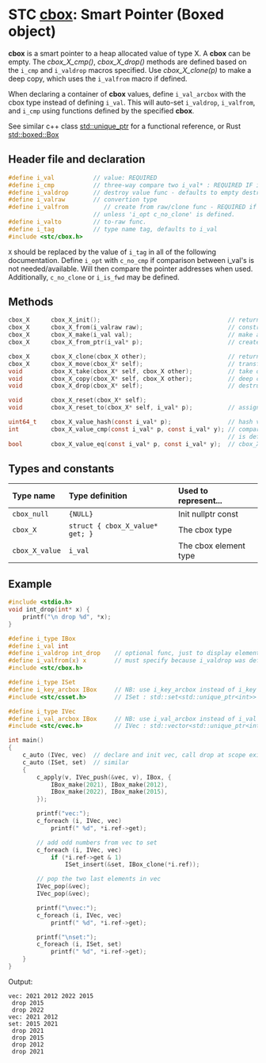 # STC [cbox](../include/stc/cbox.h): Smart Pointer (Boxed object)

**cbox** is a smart pointer to a heap allocated value of type X. A **cbox** can
be empty. The *cbox_X_cmp()*, *cbox_X_drop()* methods are defined based on the `i_cmp`
and `i_valdrop` macros specified. Use *cbox_X_clone(p)* to make a deep copy, which uses the
`i_valfrom` macro if defined.

When declaring a container of **cbox** values, define `i_val_arcbox` with the
cbox type instead of defining `i_val`. This will auto-set `i_valdrop`, `i_valfrom`, and `i_cmp` using 
functions defined by the specified **cbox**.

See similar c++ class [std::unique_ptr](https://en.cppreference.com/w/cpp/memory/unique_ptr) for a functional reference, or Rust [std::boxed::Box](https://doc.rust-lang.org/std/boxed/struct.Box.html)

## Header file and declaration

```c
#define i_val           // value: REQUIRED
#define i_cmp           // three-way compare two i_val* : REQUIRED IF i_val is a non-integral type
#define i_valdrop       // destroy value func - defaults to empty destruct
#define i_valraw        // convertion type
#define i_valfrom          // create from raw/clone func - REQUIRED if i_valdrop is defined,
                        // unless 'i_opt c_no_clone' is defined.
#define i_valto         // to-raw func.
#define i_tag           // type name tag, defaults to i_val
#include <stc/cbox.h>    
```
`X` should be replaced by the value of `i_tag` in all of the following documentation.
Define `i_opt` with `c_no_cmp` if comparison between i_val's is not needed/available. Will then
compare the pointer addresses when used. Additionally, `c_no_clone` or `i_is_fwd` may be defined.

## Methods
```c
cbox_X      cbox_X_init();                                    // return an empty cbox
cbox_X      cbox_X_from(i_valraw raw);                        // construct a new boxed object from raw type, if defined.
cbox_X      cbox_X_make(i_val val);                           // make a cbox from constructed val object.
cbox_X      cbox_X_from_ptr(i_val* p);                        // create a cbox from a pointer. Takes ownership of p.

cbox_X      cbox_X_clone(cbox_X other);                       // return deep copied clone
cbox_X      cbox_X_move(cbox_X* self);                        // transfer ownership to another cbox.
void        cbox_X_take(cbox_X* self, cbox_X other);          // take ownership of other.
void        cbox_X_copy(cbox_X* self, cbox_X other);          // deep copy to self
void        cbox_X_drop(cbox_X* self);                        // destruct the contained object and free's it.

void        cbox_X_reset(cbox_X* self);   
void        cbox_X_reset_to(cbox_X* self, i_val* p);          // assign new cbox from ptr. Takes ownership of p.

uint64_t    cbox_X_value_hash(const i_val* p);                // hash value
int         cbox_X_value_cmp(const i_val* p, const i_val* y); // compares pointer addresses if 'i_opt c_no_cmp'
                                                              // is defined. Otherwise uses 'i_cmp' or default compare.
bool        cbox_X_value_eq(const i_val* p, const i_val* y);  // cbox_X_value_cmp == 0
```
## Types and constants

| Type name          | Type definition                                               | Used to represent...     |
|:-------------------|:--------------------------------|:------------------------|
| `cbox_null`        | `{NULL}`                        | Init nullptr const      |
| `cbox_X`           | `struct { cbox_X_value* get; }` | The cbox type           |
| `cbox_X_value`     | `i_val`                         | The cbox element type   |

## Example

```c
#include <stdio.h>
void int_drop(int* x) {
    printf("\n drop %d", *x);
}

#define i_type IBox
#define i_val int
#define i_valdrop int_drop    // optional func, just to display elements destroyed
#define i_valfrom(x) x        // must specify because i_valdrop was defined.
#include <stc/cbox.h>

#define i_type ISet
#define i_key_arcbox IBox     // NB: use i_key_arcbox instead of i_key
#include <stc/csset.h>        // ISet : std::set<std::unique_ptr<int>>

#define i_type IVec
#define i_val_arcbox IBox     // NB: use i_val_arcbox instead of i_val
#include <stc/cvec.h>         // IVec : std::vector<std::unique_ptr<int>>

int main()
{
    c_auto (IVec, vec)  // declare and init vec, call drop at scope exit
    c_auto (ISet, set)  // similar
    {
        c_apply(v, IVec_push(&vec, v), IBox, {
            IBox_make(2021), IBox_make(2012), 
            IBox_make(2022), IBox_make(2015),
        });

        printf("vec:");
        c_foreach (i, IVec, vec)
            printf(" %d", *i.ref->get);

        // add odd numbers from vec to set
        c_foreach (i, IVec, vec)
            if (*i.ref->get & 1)
                ISet_insert(&set, IBox_clone(*i.ref));

        // pop the two last elements in vec
        IVec_pop(&vec);
        IVec_pop(&vec);

        printf("\nvec:");
        c_foreach (i, IVec, vec)
            printf(" %d", *i.ref->get);

        printf("\nset:");
        c_foreach (i, ISet, set)
            printf(" %d", *i.ref->get);
    }
}
```
Output:
```
vec: 2021 2012 2022 2015
 drop 2015
 drop 2022
vec: 2021 2012
set: 2015 2021
 drop 2021
 drop 2015
 drop 2012
 drop 2021
```

